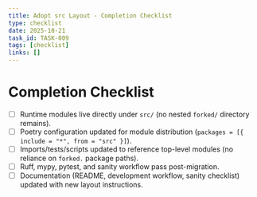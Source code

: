 ```yaml
---
title: Adopt src Layout - Completion Checklist
type: checklist
date: 2025-10-21
task_id: TASK-009
tags: [checklist]
links: []
---
```


# Completion Checklist

- [ ] Runtime modules live directly under `src/` (no nested `forked/` directory remains).
- [ ] Poetry configuration updated for module distribution (`packages = [{ include = "*", from = "src" }]`).
- [ ] Imports/tests/scripts updated to reference top-level modules (no reliance on `forked.` package paths).
- [ ] Ruff, mypy, pytest, and sanity workflow pass post-migration.
- [ ] Documentation (README, development workflow, sanity checklist) updated with new layout instructions.
